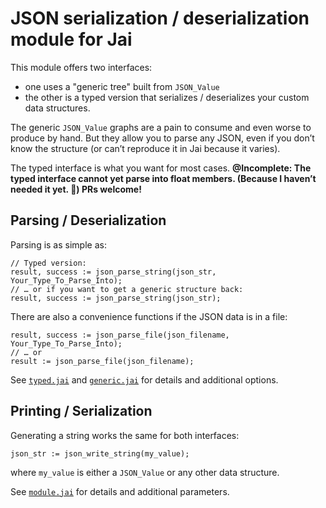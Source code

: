 # JSON serialization / deserialization module for Jai

This module offers two interfaces:
* one uses a "generic tree" built from `JSON_Value` 
* the other is a typed version that serializes / deserializes your custom data structures.

The generic `JSON_Value` graphs are a pain to consume and even worse to produce by hand.
But they allow you to parse any JSON, even if you don’t know the structure (or can’t reproduce it in Jai because it varies).

The typed interface is what you want for most cases.
**@Incomplete: The typed interface cannot yet parse into float members. (Because I haven’t needed it yet. 🙈) PRs welcome!**

## Parsing / Deserialization

Parsing is as simple as:

```Jai
// Typed version:
result, success := json_parse_string(json_str, Your_Type_To_Parse_Into);
// … or if you want to get a generic structure back:
result, success := json_parse_string(json_str);
```

There are also a convenience functions if the JSON data is in a file:

```Jai
result, success := json_parse_file(json_filename, Your_Type_To_Parse_Into);
// … or 
result := json_parse_file(json_filename);
```

See [`typed.jai`](./typed.jai) and [`generic.jai`](./generic.jai) for details and additional options.

## Printing / Serialization

Generating a string works the same for both interfaces:

```Jai
json_str := json_write_string(my_value);

```
where `my_value` is either a `JSON_Value` or any other data structure.

See [`module.jai`](./module.jai) for details and additional parameters.
